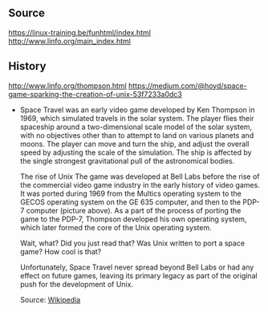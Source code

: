 ## Source
https://linux-training.be/funhtml/index.html
http://www.linfo.org/main_index.html

## History
http://www.linfo.org/thompson.html
https://medium.com/@hoyd/space-game-sparking-the-creation-of-unix-53f7233a0dc3

- Space Travel was an early video game developed by Ken Thompson in 1969, which simulated travels in the solar system. The player flies their spaceship around a two-dimensional scale model of the solar system, with no objectives other than to attempt to land on various planets and moons. The player can move and turn the ship, and adjust the overall speed by adjusting the scale of the simulation. The ship is affected by the single strongest gravitational pull of the astronomical bodies.
  
  The rise of Unix
  The game was developed at Bell Labs before the rise of the commercial video game industry in the early history of video games. It was ported during 1969 from the Multics operating system to the GECOS operating system on the GE 635 computer, and then to the PDP-7 computer (picture above). As a part of the process of porting the game to the PDP-7, Thompson developed his own operating system, which later formed the core of the Unix operating system.
  
  Wait, what? Did you just read that? Was Unix written to port a space game? How cool is that?
  
  Unfortunately, Space Travel never spread beyond Bell Labs or had any effect on future games, leaving its primary legacy as part of the original push for the development of Unix.
  
  Source: [Wikipedia](https://en.m.wikipedia.org/wiki/Space_Travel_(video_game))